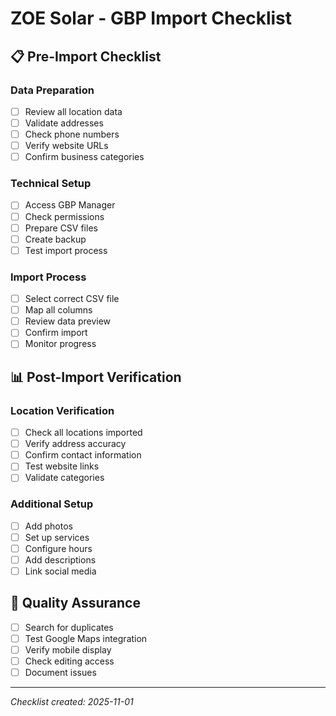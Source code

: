# ZOE Solar - GBP Import Checklist

## 📋 Pre-Import Checklist

### Data Preparation
- [ ] Review all location data
- [ ] Validate addresses
- [ ] Check phone numbers
- [ ] Verify website URLs
- [ ] Confirm business categories

### Technical Setup
- [ ] Access GBP Manager
- [ ] Check permissions
- [ ] Prepare CSV files
- [ ] Create backup
- [ ] Test import process

### Import Process
- [ ] Select correct CSV file
- [ ] Map all columns
- [ ] Review data preview
- [ ] Confirm import
- [ ] Monitor progress

## 📊 Post-Import Verification

### Location Verification
- [ ] Check all locations imported
- [ ] Verify address accuracy
- [ ] Confirm contact information
- [ ] Test website links
- [ ] Validate categories

### Additional Setup
- [ ] Add photos
- [ ] Set up services
- [ ] Configure hours
- [ ] Add descriptions
- [ ] Link social media

## 🎯 Quality Assurance
- [ ] Search for duplicates
- [ ] Test Google Maps integration
- [ ] Verify mobile display
- [ ] Check editing access
- [ ] Document issues

---
*Checklist created: 2025-11-01*
